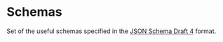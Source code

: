 # Schemas

Set of the useful schemas specified in the [JSON Schema Draft 4](http://json-schema.org/latest/json-schema-core.html) format.
